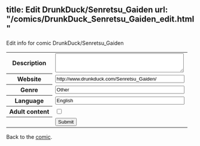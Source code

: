 title: Edit DrunkDuck/Senretsu_Gaiden
url: "/comics/DrunkDuck_Senretsu_Gaiden_edit.html"
---
Edit info for comic DrunkDuck/Senretsu_Gaiden

<form name="comic" action="http://gaepostmail.appspot.com/comic/" method="post">
<table class="comicinfo">
<tr>
<th>Description</th><td><textarea name="description" cols="40" rows="3"></textarea></td>
</tr>
<tr>
<th>Website</th><td><input type="text" name="url" value="http://www.drunkduck.com/Senretsu_Gaiden/" size="40"/></td>
</tr>
<tr>
<th>Genre</th><td><input type="text" name="genre" value="Other" size="40"/></td>
</tr>
<tr>
<th>Language</th><td><input type="text" name="language" value="English" size="40"/></td>
</tr>
<tr>
<th>Adult content</th><td><input type="checkbox" name="adult" value="adult" /></td>
</tr>
<tr>
<th></th><td>
<input type="hidden" name="comic" value="DrunkDuck_Senretsu_Gaiden" />
<input type="submit" name="submit" value="Submit" />
</td>
</tr>
</table>
</form>

Back to the [comic](DrunkDuck_Senretsu_Gaiden.html).
